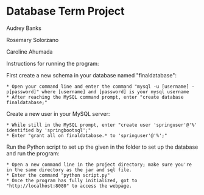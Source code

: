 # Database Term Project
Audrey Banks

Rosemary Solorzano

Caroline Ahumada

Instructions for running the program:

First create a new schema in your database named "finaldatabase":

    * Open your command line and enter the command "mysql -u [username] -p[password]" where [username] and [password] is your mysql username
    * After reaching the MySQL command prompt, enter "create database finaldatabase;"
Create a new user in your MySQL server:

    * While still in the MySQL prompt, enter "create user 'springuser'@'%' identified by 'springbootsql';"
    * Enter "grant all on finaldatabase.* to 'springuser'@'%';"
Run the Python script to set up the given in the folder to set up the database and run the program:

    * Open a new command line in the project directory; make sure you're in the same directory as the jar and sql file.
    * Enter the command "python script.py"
    * Once the program has fully initialized, got to "http://localhost:8080" to access the webpage.
   

